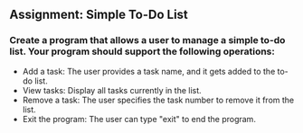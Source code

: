 ## Assignment: Simple To-Do List
### Create a program that allows a user to manage a simple to-do list. Your program should support the following operations:

- Add a task: The user provides a task name, and it gets added to the to-do list.
- View tasks: Display all tasks currently in the list.
- Remove a task: The user specifies the task number to remove it from the list.
- Exit the program: The user can type "exit" to end the program.